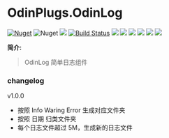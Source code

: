 # OdinPlugs.OdinLog

[![Nuget](https://img.shields.io/nuget/v/OdinPlugs.OdinLog)](https://www.nuget.org/packages/OdinPlugs.OdinLog/) ![Nuget](https://img.shields.io/nuget/dt/OdinPlugs.OdinLog) ![](https://img.shields.io/badge/version-1.0.6-brightgreen.svg) [![Build Status](https://travis-ci.com/odinsam/OdinPlugs.OdinInject.svg?branch=master)](https://travis-ci.com/odinsam/OdinPlugs.OdinInject) ![](https://img.shields.io/github/issues/odinsam/OdinPlugs.OdinInject) ![](https://img.shields.io/github/forks/odinsam/OdinPlugs.OdinInject) ![](https://img.shields.io/github/stars/odinsam/OdinPlugs.OdinInject) ![](https://img.shields.io/badge/platform-.Net_Core_5.0-brightgreen.svg) ![](https://img.shields.io/github/license/odinsam/OdinPlugs.OdinInject) [![](https://img.shields.io/badge/Blog-odinsam.com-blue.svg)](https://odinsam.com)

**简介:**

> OdinLog 简单日志组件

### changelog

v1.0.0

-   按照 Info Waring Error 生成对应文件夹
-   按照 日期 归类文件夹
-   每个日志文件超过 5M，生成新的日志文件
